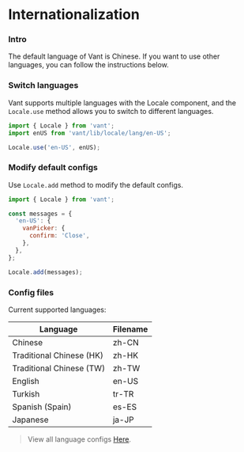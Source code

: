 # Internationalization

### Intro

The default language of Vant is Chinese. If you want to use other languages, you can follow the instructions below.

### Switch languages

Vant supports multiple languages with the Locale component, and the `Locale.use` method allows you to switch to different languages.

```js
import { Locale } from 'vant';
import enUS from 'vant/lib/locale/lang/en-US';

Locale.use('en-US', enUS);
```

### Modify default configs

Use `Locale.add` method to modify the default configs.

```js
import { Locale } from 'vant';

const messages = {
  'en-US': {
    vanPicker: {
      confirm: 'Close',
    },
  },
};

Locale.add(messages);
```

### Config files

Current supported languages:

| Language                 | Filename |
| ------------------------ | -------- |
| Chinese                  | zh-CN    |
| Traditional Chinese (HK) | zh-HK    |
| Traditional Chinese (TW) | zh-TW    |
| English                  | en-US    |
| Turkish                  | tr-TR    |
| Spanish (Spain)          | es-ES    |
| Japanese                 | ja-JP    |

> View all language configs [Here](https://github.com/youzan/vant/tree/dev/src/locale/lang).
